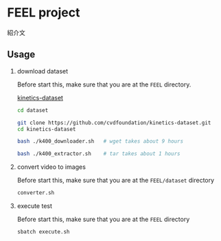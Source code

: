 # FEEL project

紹介文

## Usage

1. download dataset

    Before start this, make sure that you are at the `FEEL` directory.

    [kinetics-dataset](https://github.com/cvdfoundation/kinetics-dataset/tree/main)
    ```bash
    cd dataset

    git clone https://github.com/cvdfoundation/kinetics-dataset.git
    cd kinetics-dataset

    bash ./k400_downloader.sh   # wget takes about 9 hours

    bash ./k400_extractor.sh    # tar takes about 1 hours
    ```

2. convert video to images

    Before start this, make sure that you are at the `FEEL/dataset` directory
    ```sh
    converter.sh
    ```

3. execute test

    Before start this, make sure that you are at the `FEEL` directory
    ```sh
    sbatch execute.sh
    ```
